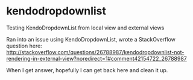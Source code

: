 kendodropdownlist
=================

Testing KendoDropdownList from local view and external views

Ran into an issue using KendoDropdownList, wrote a StackOverflow 
question here: http://stackoverflow.com/questions/26788987/kendodropdownlist-not-rendering-in-external-view?noredirect=1#comment42154722_26788987

When I get answer, hopefully I can get back here and clean it up. 


